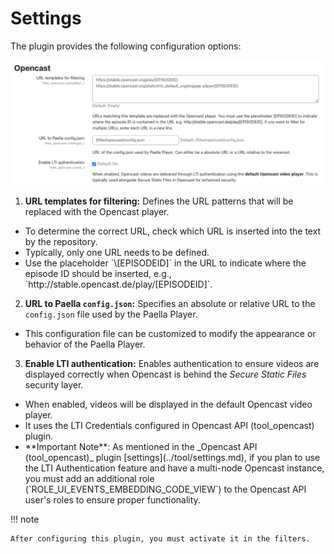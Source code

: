 # Settings

The plugin provides the following configuration options:

![Filter opencast configuration](../img/filter_config.png)


1. **URL templates for filtering:** Defines the URL patterns that will be replaced with the Opencast player.

<ul>
   <li>To determine the correct URL, check which URL is inserted into the text by the repository.</li>
   <li>Typically, only one URL needs to be defined.</li>
   <li>Use the placeholder `\[EPISODEID]` in the URL to indicate where the episode ID should be inserted, e.g., `http://stable.opencast.de/play/[EPISODEID]`.</li>
</ul>

2. **URL to Paella `config.json`:** Specifies an absolute or relative URL to the `config.json` file used by the Paella Player.

<ul>
   <li>
      This configuration file can be customized to modify the appearance or behavior of the Paella Player.
   </li>
</ul>

3. **Enable LTI authentication:** Enables authentication to ensure videos are displayed correctly when Opencast is behind the *Secure Static Files* security layer.

<ul>
   <li>
      When enabled, videos will be displayed in the default Opencast video player.
   </li>
   <li>
      It uses the LTI Credentials configured in Opencast API (tool_opencast) plugin.
   </li>
   <li>
      **Important Note**: As mentioned in the _Opencast API (tool_opencast)_ plugin [settings](../tool/settings.md), if you plan to use the LTI Authentication feature and have a multi-node Opencast instance, you must add an additional role (`ROLE_UI_EVENTS_EMBEDDING_CODE_VIEW`) to the Opencast API user's roles to ensure proper functionality.
   </li>
</ul>

!!! note

    After configuring this plugin, you must activate it in the filters.
